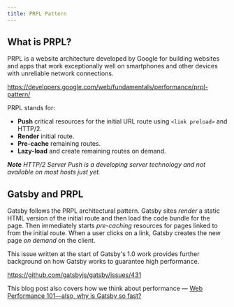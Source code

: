 ```yaml
---
title: PRPL Pattern
---
```


## What is PRPL?

PRPL is a website architecture developed by Google for building websites and
apps that work exceptionally well on smartphones and other devices with
unreliable network connections.

https://developers.google.com/web/fundamentals/performance/prpl-pattern/

PRPL stands for:

- **Push** critical resources for the initial URL route using `<link preload>` and HTTP/2.
- **Render** initial route.
- **Pre-cache** remaining routes.
- **Lazy-load** and create remaining routes on demand.

_**Note** HTTP/2 Server Push is a developing server technology and not available on most hosts just yet._

## Gatsby and PRPL

Gatsby follows the PRPL architectural pattern. Gatsby sites _render_ a static HTML version of the initial route and then load the code bundle for the page. Then immediately starts _pre-caching_ resources for pages linked to from the initial route. When a user clicks on a link, Gatsby creates the new page _on demand_ on the client.

This issue written at the start of Gatsby's 1.0 work provides further background on how Gatsby works to guarantee high performance.

https://github.com/gatsbyjs/gatsby/issues/431

This blog post also covers how we think about performance — [Web Performance 101—also, why is Gatsby so fast?](/blog/2017-09-13-why-is-gatsby-so-fast/)
